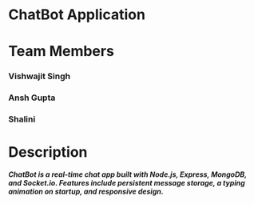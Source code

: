 # ChatBot Application

# Team Members
### Vishwajit Singh
### Ansh Gupta
### Shalini

# Description
***ChatBot is a real-time chat app built with Node.js, Express, MongoDB, and Socket.io. Features include persistent message storage, a typing animation on startup, and responsive design.***
